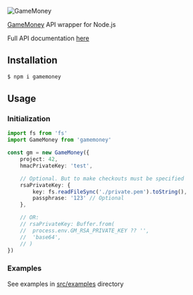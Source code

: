 ![GameMoney](https://auth.gamemoney.com/assets/img/logo_gamemoney_login.png)

[GameMoney](https://gmpays.com/) API wrapper for Node.js

Full API documentation [here](https://cp.gmpays.com/apidoc)

## Installation

```sh
$ npm i gamemoney
```

## Usage

### Initialization
```typescript
import fs from 'fs'
import GameMoney from 'gamemoney'

const gm = new GameMoney({
	project: 42,
	hmacPrivateKey: 'test',

	// Optional. But to make checkouts must be specified
	rsaPrivateKey: {
		key: fs.readFileSync('./private.pem').toString(),
		passphrase: '123' // Optional
	},

	// OR:
	// rsaPrivateKey: Buffer.from(
	// 	process.env.GM_RSA_PRIVATE_KEY ?? '',
	// 	'base64',
	// )
})
```

### Examples
See examples in [src/examples](https://github.com/gamemoney-ps/gamemoney-node-sdk/tree/master/src/examples) directory

